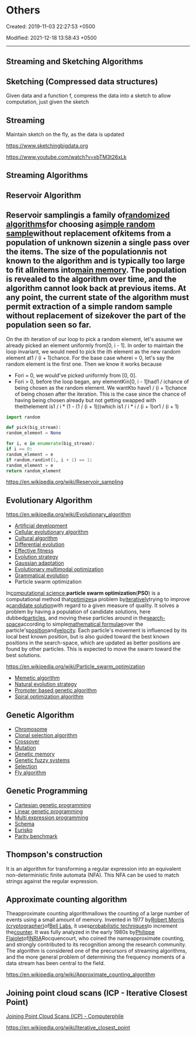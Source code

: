 # Others

Created: 2019-11-03 22:27:53 +0500

Modified: 2021-12-18 13:58:43 +0500

---

## Streaming and Sketching Algorithms

## Sketching (Compressed data structures)

Given data and a function f, compress the data into a sketch to allow computation, just given the sketch

## Streaming

Maintain sketch on the fly, as the data is updated

<https://www.sketchingbigdata.org>

<https://www.youtube.com/watch?v=xbTM3t26xLk>

## Streaming Algorithms

## Reservoir Algorithm

## Reservoir samplingis a family of[randomized algorithms](https://en.wikipedia.org/wiki/Randomized_algorithm)for choosing a[simple random sample](https://en.wikipedia.org/wiki/Simple_random_sample)without replacement of*k*items from a population of unknown size*n*in a single pass over the items. The size of the population*n*is not known to the algorithm and is typically too large to fit all*n*items into[main memory](https://en.wikipedia.org/wiki/Main_memory). The population is revealed to the algorithm over time, and the algorithm cannot look back at previous items. At any point, the current state of the algorithm must permit extraction of a simple random sample without replacement of size*k*over the part of the population seen so far.

On the ith iteration of our loop to pick a random element, let's assume we already picked an element uniformly from[0, i - 1]. In order to maintain the loop invariant, we would need to pick the ith element as the new random element at1 / (i + 1)chance. For the base case wherei = 0, let's say the random element is the first one. Then we know it works because
-   Fori = 0, we would've picked uniformly from [0, 0].
-   Fori > 0, before the loop began, any elementKin[0, i - 1]had1 / ichance of being chosen as the random element. We wantKto have1 / (i + 1)chance of being chosen after the iteration. This is the case since the chance of having being chosen already but not getting swapped with theithelement is1 / i * (1 - (1 / (i + 1)))which is1 / i * i / (i + 1)or1 / (i + 1)
```python
import random

def pick(big_stream):
random_element = None

for i, e in enumerate(big_stream):
if i == 0:
random_element = e
if random.randint(1, i + 1) == 1:
random_element = e
return random_element
```
<https://en.wikipedia.org/wiki/Reservoir_sampling>

## Evolutionary Algorithm

<https://en.wikipedia.org/wiki/Evolutionary_algorithm>


-   [Artificial development](https://en.wikipedia.org/wiki/Artificial_development)
-   [Cellular evolutionary algorithm](https://en.wikipedia.org/wiki/Cellular_evolutionary_algorithm)
-   [Cultural algorithm](https://en.wikipedia.org/wiki/Cultural_algorithm)
-   [Differential evolution](https://en.wikipedia.org/wiki/Differential_evolution)
-   [Effective fitness](https://en.wikipedia.org/wiki/Effective_fitness)
-   [Evolution strategy](https://en.wikipedia.org/wiki/Evolution_strategy)
-   [Gaussian adaptation](https://en.wikipedia.org/wiki/Gaussian_adaptation)
-   [Evolutionary multimodal optimization](https://en.wikipedia.org/wiki/Evolutionary_multimodal_optimization)
-   [Grammatical evolution](https://en.wikipedia.org/wiki/Grammatical_evolution)
-   Particle swarm optimization

In[computational science](https://en.wikipedia.org/wiki/Computational_science),**particle swarm optimization**(**PSO**) is a computational method that[optimizes](https://en.wikipedia.org/wiki/Mathematical_optimization)a problem by[iteratively](https://en.wikipedia.org/wiki/Iterative_method)trying to improve a[candidate solution](https://en.wikipedia.org/wiki/Candidate_solution)with regard to a given measure of quality. It solves a problem by having a population of candidate solutions, here dubbed[particles](https://en.wikipedia.org/wiki/Point_particle), and moving these particles around in the[search-space](https://en.wikipedia.org/wiki/Optimization_(mathematics)#Concepts_and_notation)according to simple[mathematical formulae](https://en.wikipedia.org/wiki/Formula)over the particle's[position](https://en.wikipedia.org/wiki/Position_(vector))and[velocity](https://en.wikipedia.org/wiki/Velocity). Each particle's movement is influenced by its local best known position, but is also guided toward the best known positions in the search-space, which are updated as better positions are found by other particles. This is expected to move the swarm toward the best solutions.

<https://en.wikipedia.org/wiki/Particle_swarm_optimization>


-   [Memetic algorithm](https://en.wikipedia.org/wiki/Memetic_algorithm)
-   [Natural evolution strategy](https://en.wikipedia.org/wiki/Natural_evolution_strategy)
-   [Promoter based genetic algorithm](https://en.wikipedia.org/wiki/Promoter_based_genetic_algorithm)
-   [Spiral optimization algorithm](https://en.wikipedia.org/wiki/Spiral_optimization_algorithm)

## Genetic Algorithm
-   [Chromosome](https://en.wikipedia.org/wiki/Chromosome_(genetic_algorithm))
-   [Clonal selection algorithm](https://en.wikipedia.org/wiki/Clonal_selection_algorithm)
-   [Crossover](https://en.wikipedia.org/wiki/Crossover_(genetic_algorithm))
-   [Mutation](https://en.wikipedia.org/wiki/Mutation_(genetic_algorithm))
-   [Genetic memory](https://en.wikipedia.org/wiki/Genetic_memory_(computer_science))
-   [Genetic fuzzy systems](https://en.wikipedia.org/wiki/Genetic_fuzzy_systems)
-   [Selection](https://en.wikipedia.org/wiki/Selection_(genetic_algorithm))
-   [Fly algorithm](https://en.wikipedia.org/wiki/Fly_algorithm)

## Genetic Programming
-   [Cartesian genetic programming](https://en.wikipedia.org/wiki/Cartesian_genetic_programming)
-   [Linear genetic programming](https://en.wikipedia.org/wiki/Linear_genetic_programming)
-   [Multi expression programming](https://en.wikipedia.org/wiki/Multi_expression_programming)
-   [Schema](https://en.wikipedia.org/wiki/Schema_(genetic_algorithms))
-   [Eurisko](https://en.wikipedia.org/wiki/Eurisko)
-   [Parity benchmark](https://en.wikipedia.org/wiki/Parity_benchmark)

## Thompson's construction

It is an algorithm for transforming a regular expression into an equivalent non-deterministic finite automata (NFA). This NFA can be used to match strings against the regular expression.

## Approximate counting algorithm

Theapproximate counting algorithmallows the counting of a large number of events using a small amount of memory. Invented in 1977 by[Robert Morris (cryptographer)](https://en.wikipedia.org/wiki/Robert_Morris_(cryptographer))of[Bell Labs](https://en.wikipedia.org/wiki/Bell_Labs), it uses[probabilistic techniques](https://en.wikipedia.org/wiki/Randomized_algorithm)to increment the[counter](https://en.wikipedia.org/wiki/Counter_(digital)). It was fully analyzed in the early 1980s by[Philippe Flajolet](https://en.wikipedia.org/wiki/Philippe_Flajolet)of[INRIA](https://en.wikipedia.org/wiki/INRIA)Rocquencourt, who coined the nameapproximate counting, and strongly contributed to its recognition among the research community. The algorithm is considered one of the precursors of streaming algorithms, and the more general problem of determining the frequency moments of a data stream has been central to the field.

<https://en.wikipedia.org/wiki/Approximate_counting_algorithm>

## Joining point cloud scans (ICP - Iterative Closest Point)

[Joining Point Cloud Scans (ICP) - Computerphile](https://youtu.be/4uWSo8v3iQA)

<https://en.wikipedia.org/wiki/Iterative_closest_point>
